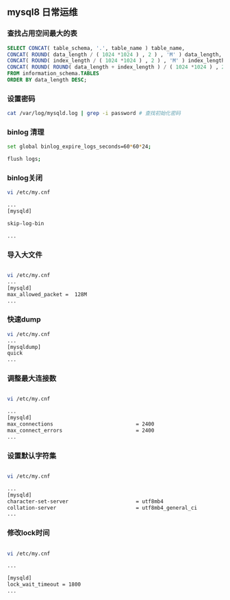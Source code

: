 ## mysql8 日常运维


### 查找占用空间最大的表


```sql
SELECT CONCAT( table_schema, '.', table_name ) table_name, 
CONCAT( ROUND( data_length / ( 1024 *1024 ) , 2 ) , 'M' ) data_length, 
CONCAT( ROUND( index_length / ( 1024 *1024 ) , 2 ) , 'M' ) index_length, 
CONCAT( ROUND( ROUND( data_length + index_length ) / ( 1024 *1024 ) , 2 ) , 'M' ) total_size
FROM information_schema.TABLES
ORDER BY data_length DESC;

```




### 设置密码


```bash
cat /var/log/mysqld.log | grep -i password # 查找初始化密码

```


### binlog 清理


```bash
set global binlog_expire_logs_seconds=60*60*24;

flush logs;

```

### binlog关闭


```bash
vi /etc/my.cnf

...
[mysqld]

skip-log-bin

...

```

### 导入大文件


```bash

vi /etc/my.cnf
...
[mysqld]
max_allowed_packet =  128M
...

```


### 快速dump


```bash
vi /etc/my.cnf
...
[mysqldump]
quick
...
```


### 调整最大连接数


```bash

vi /etc/my.cnf

...
[mysqld]
max_connections                           = 2400
max_connect_errors                        = 2400
...

```

### 设置默认字符集


```bash

vi /etc/my.cnf

...
[mysqld]
character-set-server                      = utf8mb4
collation-server                          = utf8mb4_general_ci
...

```

### 修改lock时间




```bash

vi /etc/my.cnf

...

[mysqld]
lock_wait_timeout = 1800
...

```